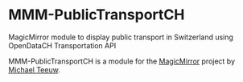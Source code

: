 # MMM-PublicTransportCH
MagicMirror module to display public transport in Switzerland using OpenDataCH Transportation API

MMM-PublicTransportCH is a module for the [MagicMirror](https://github.com/MichMich/MagicMirror) project by 
[Michael Teeuw](https://github.com/MichMich).
